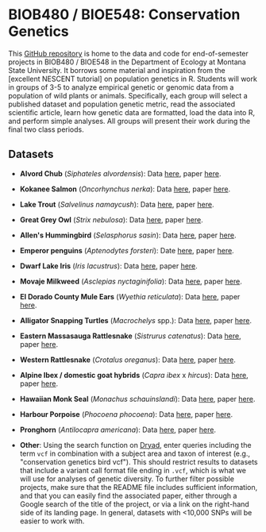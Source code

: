 # BIOB480 / BIOE548: Conservation Genetics

This [GitHub repository](https://docs.github.com/en/repositories/creating-and-managing-repositories/about-repositories) is home to the data and code for 
end-of-semester projects in BIOB480 / BIOE548 in the Department of Ecology at Montana State University. It borrows some material and inspiration from the [excellent NESCENT tutorial] on population genetics in R. 
Students will work in groups of 3-5 to analyze empirical genetic or genomic data from a population of wild plants or animals. Specifically, each group will select a published dataset and population 
genetic metric, read the associated scientific article, learn how genetic data are formatted, load the data into R, and perform simple analyses. All groups 
will present their work during the final two class periods. 

## Datasets

- **Alvord Chub** (*Siphateles alvordensis*): Data [here](https://doi.org/10.5061/dryad.ct362tv), paper [here](https://doi.org/10.1007/s10592-019-01148-6).

- **Kokanee Salmon** (*Oncorhynchus nerka*): Data [here](https://doi.org/10.5061/dryad.ffbg79cvz), paper [here](https://doi.org/10.1007/s10592-021-01418-2).

- **Lake Trout** (*Salvelinus namaycush*): Data [here](https://doi.org/10.5061/dryad.2b8f1), paper [here](https://doi.org/10.1111/mec.14361). 

- **Great Grey Owl** (*Strix nebulosa*): Data [here](https://doi.org/10.5061/dryad.1rn8pk0qm), paper [here](https://doi.org/10.1007/s10592-020-01280-8).

- **Allen's Hummingbird** (*Selasphorus sasin*): Data [here](https://doi.org/10.5061/dryad.zgmsbcc84), paper [here](https://doi.org/10.1007/s10592-020-01303-4).

- **Emperor penguins** (*Aptenodytes forsteri*): Date [here](https://doi.org/10.5061/dryad.4s7t3), paper [here](https://doi.org/10.1111/mec.14172).  

- **Dwarf Lake Iris** (*Iris lacustrus*): Data [here](https://doi.org/10.5061/dryad.xwdbrv1jh), paper [here](https://doi.org/10.3390/plants12132557).


 - **Movaje Milkweed** (*Asclepias nyctaginifolia*): Data [here](https://doi.org/10.5061/dryad.59zw3r28c), paper [here](https://doi.org/10.1111/csp2.12987).

 - **El Dorado County Mule Ears** (*Wyethia reticulata*): Data [here](https://doi.org/10.5061/dryad.n02v6wwt2), paper [here](https://doi.org/10.3120/0024-9637-67.2.65).


 - **Alligator Snapping Turtles** (*Macrochelys* spp.): Data [here](https://doi.org/10.7291/D17H67), paper [here](https://doi.org/10.1656/058.022.0sp1201).

 - **Eastern Massasauga Rattlesnake** (*Sistrurus catenatus*): Data [here](https://doi.org/10.5061/dryad.hmgqnk9mf), paper [here](https://doi.org/10.1002/eap.2793). 

 - **Western Rattlesnake** (*Crotalus oreganus*): Data [here](https://doi.org/10.5061/dryad.fbg79cns4), paper [here](https://doi.org/10.1111/1755-0998.13090). 


- **Alpine Ibex / domestic goat hybrids** (*Capra ibex* x *hircus*): Data [here](https://doi.org/10.5061/dryad.qnk98sfrp), paper [here](https://doi.org/10.1111/eva.13761).  

- **Hawaiian Monk Seal** (*Monachus schauinslandi*): Data [here](https://doi.org/10.5061/dryad.djh9w0w72), paper [here](https://doi.org/10.3354/esr01308).  

- **Harbour Porpoise** (*Phocoena phocoena*): Data [here](https://doi.org/10.5061/dryad.4qrfj6qg6), paper [here](https://doi.org/10.1111/1755-0998.13860).  

- **Pronghorn** (*Antilocapra americana*): Data [here](https://doi.org/10.5061/dryad.8931zcrmb), paper [here](https://doi.org/10.1093/jmammal/gyaa054). 


- **Other**: Using the search function on [Dryad](https://datadryad.org/stash), enter queries including the term `vcf` in combination with a subject area and taxon of interest (e.g., "conservation genetics bird vcf"). This should restrict results to datasets that include a variant call format file ending in `.vcf`, which is what we will use for analyses of genetic diversity. To further filter possible projects, make sure that the README file includes sufficient information, and that you can easily find the associated paper, either through a Google search of the title of the project, or via a link on the right-hand side of its landing page. In general, datasets with <10,000 SNPs will be easier to work with. 

